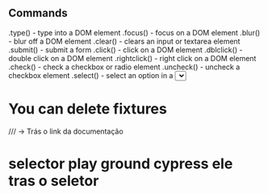 ## Commands

.type() - type into a DOM element
.focus() - focus on a DOM element
.blur() - blur off a DOM element
.clear() - clears an input or textarea element
.submit() - submit a form
.click() - click on a DOM element
.dblclick() - double click on a DOM element
.rightclick() - right click on a DOM element
.check() - check a checkbox or radio element
.uncheck() - uncheck a checkbox element
.select() - select an option in a <select> element
.scrollIntoView() - scroll an element into view
.trigger() - trigger an event on a DOM element
cy.scrolllTo() - scroll the window or element to a position

# You can delete fixtures
 
/// <reference types="cypress" />  -> Trás o link da documentação

# selector play ground cypress ele tras o seletor
